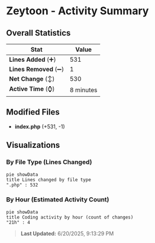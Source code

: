 # Zeytoon - Activity Summary 

## Overall Statistics

| Stat                   | Value                                                             |
| ---------------------- | ----------------------------------------------------------------- |
| **Lines Added** (➕)   | 531                                          |
| **Lines Removed** (➖) | 1                                        |
| **Net Change** (↕)    | 530                |
| **Active Time** (⌚)   | 8 minutes |


## Modified Files
- **index.php** (+531, -1)

## Visualizations

### By File Type (Lines Changed)

```mermaid
pie showData
title Lines changed by file type
".php" : 532
```

### By Hour (Estimated Activity Count)

```mermaid
pie showData
title Coding activity by hour (count of changes)
"21h" : 4
```


> **Last Updated:** 6/20/2025, 9:13:29 PM